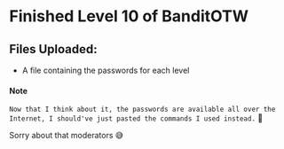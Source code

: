# Finished Level 10 of BanditOTW

## Files Uploaded: 
* A file containing the passwords for each level

#### Note
`
Now that I think about it, the passwords are available all over the Internet, I should've just pasted the commands I
used instead.
`
🤦

Sorry about that moderators 😅
